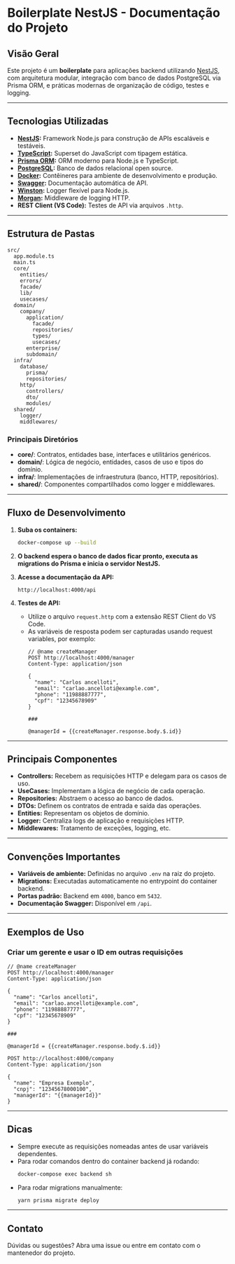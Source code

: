 # Boilerplate NestJS - Documentação do Projeto

## Visão Geral

Este projeto é um **boilerplate** para aplicações backend utilizando [NestJS](https://nestjs.com/), com arquitetura modular, integração com banco de dados PostgreSQL via Prisma ORM, e práticas modernas de organização de código, testes e logging.

---

## Tecnologias Utilizadas

- **[NestJS](https://nestjs.com/):** Framework Node.js para construção de APIs escaláveis e testáveis.
- **[TypeScript](https://www.typescriptlang.org/):** Superset do JavaScript com tipagem estática.
- **[Prisma ORM](https://www.prisma.io/):** ORM moderno para Node.js e TypeScript.
- **[PostgreSQL](https://www.postgresql.org/):** Banco de dados relacional open source.
- **[Docker](https://www.docker.com/):** Contêineres para ambiente de desenvolvimento e produção.
- **[Swagger](https://swagger.io/):** Documentação automática de API.
- **[Winston](https://github.com/winstonjs/winston):** Logger flexível para Node.js.
- **[Morgan](https://github.com/expressjs/morgan):** Middleware de logging HTTP.
- **REST Client (VS Code):** Testes de API via arquivos `.http`.

---

## Estrutura de Pastas

```
src/
  app.module.ts
  main.ts
  core/
    entities/
    errors/
    facade/
    lib/
    usecases/
  domain/
    company/
      application/
        facade/
        repositories/
        types/
        usecases/
      enterprise/
      subdomain/
  infra/
    database/
      prisma/
      repositories/
    http/
      controllers/
      dto/
      modules/
  shared/
    logger/
    middlewares/
```

### Principais Diretórios

- **core/**: Contratos, entidades base, interfaces e utilitários genéricos.
- **domain/**: Lógica de negócio, entidades, casos de uso e tipos do domínio.
- **infra/**: Implementações de infraestrutura (banco, HTTP, repositórios).
- **shared/**: Componentes compartilhados como logger e middlewares.

---

## Fluxo de Desenvolvimento

1. **Suba os containers:**
   ```bash
   docker-compose up --build
   ```

2. **O backend espera o banco de dados ficar pronto, executa as migrations do Prisma e inicia o servidor NestJS.**

3. **Acesse a documentação da API:**
   ```
   http://localhost:4000/api
   ```

4. **Testes de API:**
   - Utilize o arquivo `request.http` com a extensão REST Client do VS Code.
   - As variáveis de resposta podem ser capturadas usando request variables, por exemplo:
     ```http
     // @name createManager
     POST http://localhost:4000/manager
     Content-Type: application/json

     {
       "name": "Carlos ancelloti",
       "email": "carlao.ancelloti@example.com",
       "phone": "11988887777",
       "cpf": "12345678909"
     }

     ###

     @managerId = {{createManager.response.body.$.id}}
     ```

---

## Principais Componentes

- **Controllers:** Recebem as requisições HTTP e delegam para os casos de uso.
- **UseCases:** Implementam a lógica de negócio de cada operação.
- **Repositories:** Abstraem o acesso ao banco de dados.
- **DTOs:** Definem os contratos de entrada e saída das operações.
- **Entities:** Representam os objetos de domínio.
- **Logger:** Centraliza logs de aplicação e requisições HTTP.
- **Middlewares:** Tratamento de exceções, logging, etc.

---

## Convenções Importantes

- **Variáveis de ambiente:** Definidas no arquivo `.env` na raiz do projeto.
- **Migrations:** Executadas automaticamente no entrypoint do container backend.
- **Portas padrão:** Backend em `4000`, banco em `5432`.
- **Documentação Swagger:** Disponível em `/api`.

---

## Exemplos de Uso

### Criar um gerente e usar o ID em outras requisições

```http
// @name createManager
POST http://localhost:4000/manager
Content-Type: application/json

{
  "name": "Carlos ancelloti",
  "email": "carlao.ancelloti@example.com",
  "phone": "11988887777",
  "cpf": "12345678909"
}

###

@managerId = {{createManager.response.body.$.id}}

POST http://localhost:4000/company
Content-Type: application/json

{
  "name": "Empresa Exemplo",
  "cnpj": "12345678000100",
  "managerId": "{{managerId}}"
}
```

---

## Dicas

- Sempre execute as requisições nomeadas antes de usar variáveis dependentes.
- Para rodar comandos dentro do container backend já rodando:
  ```bash
  docker-compose exec backend sh
  ```
- Para rodar migrations manualmente:
  ```bash
  yarn prisma migrate deploy
  ```

---

## Contato

Dúvidas ou sugestões? Abra uma issue ou entre em contato com o mantenedor do projeto.
